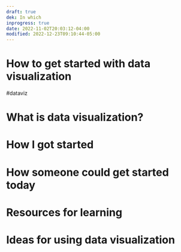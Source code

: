 ```yaml
---
draft: true
dek: In which
inprogress: true
date: 2022-11-02T20:03:12-04:00
modified: 2022-12-23T09:10:44-05:00
---
```

# How to get started with data visualization

#dataviz 

# What is data visualization?
# How I got started
# How someone could get started today
# Resources for learning
# Ideas for using data visualization
